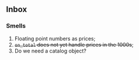 ## Inbox

### Smells

1. Floating point numbers as prices;
2. ~~`on_total` does not yet handle prices in the 1000s~~;
3. Do we need a catalog object?